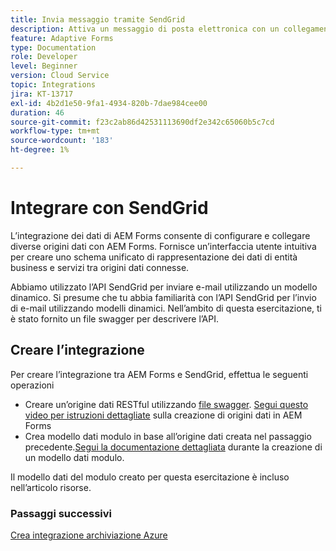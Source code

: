 ```yaml
---
title: Invia messaggio tramite SendGrid
description: Attiva un messaggio di posta elettronica con un collegamento al modulo salvato
feature: Adaptive Forms
type: Documentation
role: Developer
level: Beginner
version: Cloud Service
topic: Integrations
jira: KT-13717
exl-id: 4b2d1e50-9fa1-4934-820b-7dae984cee00
duration: 46
source-git-commit: f23c2ab86d42531113690df2e342c65060b5c7cd
workflow-type: tm+mt
source-wordcount: '183'
ht-degree: 1%

---
```


# Integrare con SendGrid

L’integrazione dei dati di AEM Forms consente di configurare e collegare diverse origini dati con AEM Forms. Fornisce un’interfaccia utente intuitiva per creare uno schema unificato di rappresentazione dei dati di entità business e servizi tra origini dati connesse.

Abbiamo utilizzato l’API SendGrid per inviare e-mail utilizzando un modello dinamico. Si presume che tu abbia familiarità con l’API SendGrid per l’invio di e-mail utilizzando modelli dinamici. Nell’ambito di questa esercitazione, ti è stato fornito un file swagger per descrivere l’API.

## Creare l’integrazione

Per creare l’integrazione tra AEM Forms e SendGrid, effettua le seguenti operazioni

* Creare un’origine dati RESTful utilizzando [file swagger](./assets/SendGridWithDynamicTemplate.yaml). [Segui questo video per istruzioni dettagliate](https://experienceleague.adobe.com/docs/experience-manager-learn/forms/ic-web-channel-tutorial/parttwo.html) sulla creazione di origini dati in AEM Forms
* Crea modello dati modulo in base all’origine dati creata nel passaggio precedente.[Segui la documentazione dettagliata](https://experienceleague.adobe.com/docs/experience-manager-cloud-service/content/forms/integrate/use-form-data-model/create-form-data-models.html) durante la creazione di un modello dati modulo.

Il modello dati del modulo creato per questa esercitazione è incluso nell’articolo risorse.

### Passaggi successivi

[Crea integrazione archiviazione Azure](./create-fdm.md)
